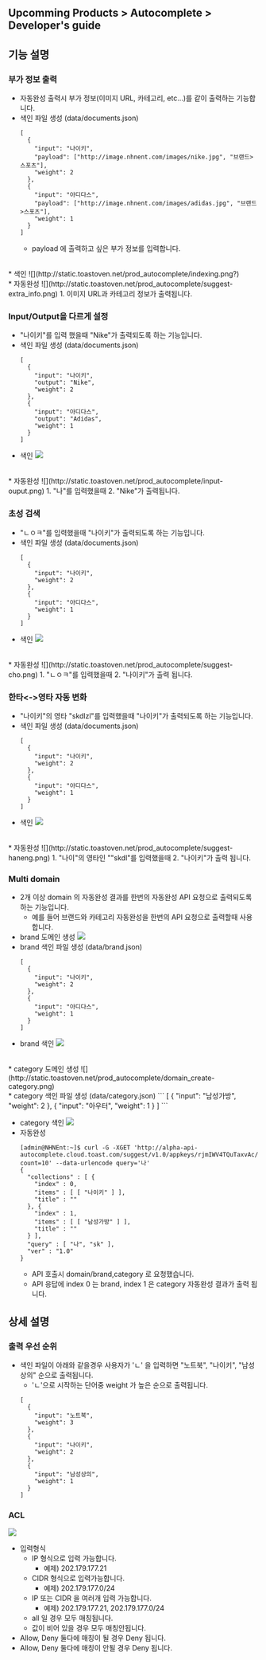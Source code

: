 ## Upcomming Products > Autocomplete > Developer's guide

## 기능 설명

### 부가 정보 출력
* 자동완성 출력시 부가 정보(이미지 URL, 카테고리, etc...)를 같이 출력하는 기능합니다.
* 색인 파일 생성 (data/documents.json)
    ```
    [
      {
        "input": "나이키",
        "payload": ["http://image.nhnent.com/images/nike.jpg", "브랜드>스포츠"],
        "weight": 2
      },
      {
        "input": "아디다스",
        "payload": ["http://image.nhnent.com/images/adidas.jpg", "브랜드>스포츠"],
        "weight": 1
      }
    ]
    ```
    * payload 에 출력하고 싶은 부가 정보를 입력합니다.
<br>   
* 색인
    ![](http://static.toastoven.net/prod_autocomplete/indexing.png?)
<br>
* 자동완성
    ![](http://static.toastoven.net/prod_autocomplete/suggest-extra_info.png)
    1. 이미지 URL과 카테고리 정보가 출력됩니다.

### Input/Output을 다르게 설정
* "나이키"를 입력 했을때 "Nike"가 출력되도록 하는 기능입니다.
* 색인 파일 생성 (data/documents.json)
  ```
  [
    {
      "input": "나이키",
      "output": "Nike",
      "weight": 2
    },
    {
      "input": "아디다스",
      "output": "Adidas",
      "weight": 1
    }
  ]
  ```
* 색인
    ![](http://static.toastoven.net/prod_autocomplete/indexing.png)
<br>
* 자동완성
    ![](http://static.toastoven.net/prod_autocomplete/input-ouput.png)
    1. "나"를 입력했을때
    2. "Nike"가 출력됩니다.

### 초성 검색
* "ㄴㅇㅋ"를 입력했을때 "나이키"가 출력되도록 하는 기능입니다.
* 색인 파일 생성 (data/documents.json)
  ```
  [
    {
      "input": "나이키",
      "weight": 2
    },
    {
      "input": "아디다스",
      "weight": 1
    }
  ]
  ```
* 색인
    ![](http://static.toastoven.net/prod_autocomplete/indexing.png)
<br>
* 자동완성
    ![](http://static.toastoven.net/prod_autocomplete/suggest-cho.png)
    1. "ㄴㅇㅋ"를 입력했을때
    2. "나이키"가 출력 됩니다.

### 한타<->영타 자동 변화
* "나이키"의 영타 "skdlzl"를 입력했을때 "나이키"가 출력되도록 하는 기능입니다.
* 색인 파일 생성 (data/documents.json)
  ```
  [
    {
      "input": "나이키",
      "weight": 2
    },
    {
      "input": "아디다스",
      "weight": 1
    }
  ]
  ```
* 색인
    ![](http://static.toastoven.net/prod_autocomplete/indexing.png)
<br>
* 자동완성
    ![](http://static.toastoven.net/prod_autocomplete/suggest-haneng.png)
    1. "나이"의 영타인 ""skdl"를 입력했을때
    2. "나이키"가 출력 됩니다.

### Multi domain
* 2개 이상 domain 의 자동완성 결과를 한번의 자동완성 API 요청으로 출력되도록 하는 기능입니다.
    * 예를 들어 브랜드와 카테고리 자동완성을 한번의 API 요청으로 출력할때 사용합니다.
* brand 도메인 생성
    ![](http://static.toastoven.net/prod_autocomplete/domain_create-brand.png)
* brand 색인 파일 생성 (data/brand.json)
  ```
  [
    {
      "input": "나이키",
      "weight": 2
    },
    {
      "input": "아디다스",
      "weight": 1
    }
  ]
  ```
* brand 색인
    ![](http://static.toastoven.net/prod_autocomplete/indexing-brand.png?)
<br>    
* category 도메인 생성
    ![](http://static.toastoven.net/prod_autocomplete/domain_create-category.png)
<br>
* category 색인 파일 생성 (data/category.json)
  ```
  [
    {
      "input": "남성가방",
      "weight": 2
    },
    {
      "input": "아우터",
      "weight": 1
    }
  ]
  ```

* category 색인
    ![](http://static.toastoven.net/prod_autocomplete/indexing-category.png)
* 자동완성
    ```
    [admin@NHNEnt:~]$ curl -G -XGET 'http://alpha-api-autocomplete.cloud.toast.com/suggest/v1.0/appkeys/rjmIWV4TQuTaxvAc/domains/brand,category/suggest?count=10' --data-urlencode query='나'
    {
      "collections" : [ {
        "index" : 0,
        "items" : [ [ "나이키" ] ],
        "title" : ""
      }, {
        "index" : 1,
        "items" : [ [ "남성가방" ] ],
        "title" : ""
      } ],
      "query" : [ "나", "sk" ],
      "ver" : "1.0"
    }
    ```
    * API 호출시 domain/brand,category 로 요청했습니다.
    * API 응답에 index 0 는 brand, index 1 은 category 자동완성 결과가 출력 됩니다.

## 상세 설명

### 출력 우선 순위
* 색인 파일이 아래와 같을경우 사용자가 'ㄴ' 을 입력하면 "노트북", "나이키", "남성상의" 순으로 출력됩니다.
    * 'ㄴ'으로 시작하는 단어중 weight 가 높은 순으로 출력됩니다.
    ```
    [
      {
        "input": "노트북",
        "weight": 3
      },
      {
        "input": "나이키",
        "weight": 2
      },
      {
        "input": "남성상의",
        "weight": 1
      }
    ]
    ```

### ACL
![](http://static.toastoven.net/prod_search/detail-acl.png?)

* 입력형식
    * IP 형식으로 입력 가능합니다.
        * 예제) 202.179.177.21
    * CIDR 형식으로 입력가능합니다.
        * 예제) 202.179.177.0/24
    * IP 또는 CIDR 을 여러개 입력 가능합니다.
        * 예제) 202.179.177.21, 202.179.177.0/24
    * all 일 경우 모두 매칭됩니다.
    * 값이 비어 있을 경우 모두 매칭안됩니다.  
* Allow, Deny 둘다에 매칭이 될 경우 Deny 됩니다.
* Allow, Deny 둘다에 매칭이 안될 경우 Deny 됩니다.    
